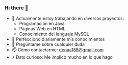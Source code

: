 ### Hi there 👋

- 🔭 Actualmente estoy trabajando en  diversos proyectos:
    -    Programación en Java
    - Páginas Web en  HTML
    - Conocimiento del lenguaje MySQL  
- 🌱 Perfecciono diariamente mis conocimientos
- 💬 Pregúntame sobre cualquier duda
- 📫 Cómo contactarme: denaa188@gmail.com
- ⚡ Dato curioso: Me implico mucho en lo que hago
